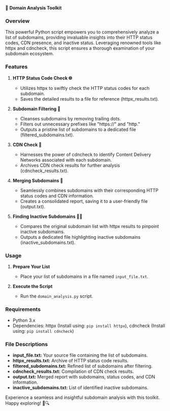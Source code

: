 🚀 **Domain Analysis Toolkit**

### Overview
This powerful Python script empowers you to comprehensively analyze a list of subdomains, providing invaluable insights into their HTTP status codes, CDN presence, and inactive status. Leveraging renowned tools like httpx and cdncheck, this script ensures a thorough examination of your subdomain ecosystem.

### Features
1. **HTTP Status Code Check 🌐**
   - Utilizes httpx to swiftly check the HTTP status codes for each subdomain.
   - Saves the detailed results to a file for reference (httpx_results.txt).

2. **Subdomain Filtering 🧹**
   - Cleanses subdomains by removing trailing dots.
   - Filters out unnecessary prefixes like "https://" and "http."
   - Outputs a pristine list of subdomains to a dedicated file (filtered_subdomains.txt).

3. **CDN Check 🚀**
   - Harnesses the power of cdncheck to identify Content Delivery Networks associated with each subdomain.
   - Archives CDN check results for further analysis (cdncheck_results.txt).

4. **Merging Subdomains 🤝**
   - Seamlessly combines subdomains with their corresponding HTTP status codes and CDN information.
   - Creates a consolidated report, saving it to a user-friendly file (output.txt).

5. **Finding Inactive Subdomains 🕵️‍♂️**
   - Compares the original subdomain list with httpx results to pinpoint inactive subdomains.
   - Outputs a dedicated file highlighting inactive subdomains (inactive_subdomains.txt).

### Usage
1. **Prepare Your List**
   - Place your list of subdomains in a file named `input_file.txt`.

2. **Execute the Script**
   - Run the `domain_analysis.py` script.

### Requirements
- Python 3.x
- Dependencies: httpx (Install using: `pip install httpx`), cdncheck (Install using: `pip install cdncheck`)

### File Descriptions
- **input_file.txt:** Your source file containing the list of subdomains.
- **httpx_results.txt:** Archive of HTTP status code results.
- **filtered_subdomains.txt:** Refined list of subdomains after filtering.
- **cdncheck_results.txt:** Compilation of CDN check results.
- **output.txt:** Merged report with subdomains, status codes, and CDN information.
- **inactive_subdomains.txt:** List of identified inactive subdomains.

Experience a seamless and insightful subdomain analysis with this toolkit. Happy exploring! 🚀🔍
